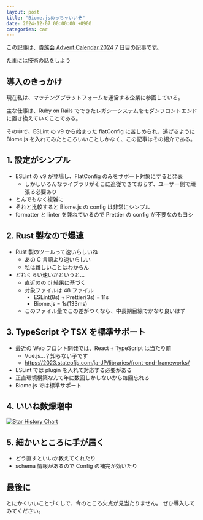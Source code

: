 ```yaml
---
layout: post
title: "Biome.jsめっちゃいいぞ"
date: 2024-12-07 00:00:00 +0900
categories: car
---
```


この記事は、[貴族会 Advent Calendar 2024](https://qiita.com/advent-calendar/2024/kizokukai) 7 日目の記事です。

たまには技術の話をしよう

## 導入のきっかけ

現在私は、マッチングプラットフォームを運営する企業に参画している。

主な仕事は、Ruby on Rails でできたレガシーシステムをモダンフロントエンドに置き換えていくことである。

その中で、ESLint の v9 から始まった flatConfig に苦しめられ、逃げるように Biome.js を入れてみたところいいことしかなく、この記事はその紹介である。

## 1. 設定がシンプル

- ESLint の v9 が登場し、FlatConfig のみをサポート対象にすると発表
  - しかしいろんなライブラリがそこに追従できておらず、ユーザー側で頑張る必要あり
- とんでもなく複雑に
- それと比較すると Biome.js の config は非常にシンプル
- formatter と linter を兼ねているので Prettier の config が不要なのもヨシ

## 2. Rust 製なので爆速

- Rust 製のツールって速いらしいね
  - あの C 言語より速いらしい
  - 私は難しいことはわからん
- どれくらい速いかというと…
  - 直近のの ci 結果に基づく
  - 対象ファイルは 48 ファイル
    - ESLint(8s) + Prettier(3s) = 11s
    - Biome.js = 1s(133ms)
  - このファイル量でこの差がつくなら、中長期目線でかなり良いはず

## 3. TypeScript や TSX を標準サポート

- 最近の Web フロント開発では、React + TypeScript は当たり前
  - Vue.js…？知らない子です
  - <https://2023.stateofjs.com/ja-JP/libraries/front-end-frameworks/>
- ESLint では plugin を入れて対応する必要がある
- 正直環境構築なんて年に数回しかしないから毎回忘れる
- Biome.js では標準サポート

## 4. いいね数爆増中

[![Star History Chart](https://api.star-history.com/svg?repos=eslint/eslint,biomejs/biome,prettier/prettier&type=Date)](https://star-history.com/#eslint/eslint&biomejs/biome&prettier/prettier&Date)

## 5. 細かいところに手が届く

- どう直すといいか教えてくれたり
- schema 情報があるので Config の補完が効いたり

## 最後に

とにかくいいことづくしで、今のところ欠点が見当たりません。
ぜひ導入してみてください。
